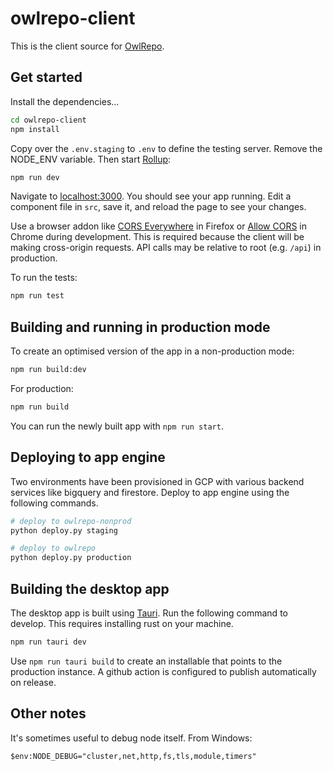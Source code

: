 # owlrepo-client

This is the client source for [OwlRepo](https://owlrepo.com).

## Get started

Install the dependencies...

```bash
cd owlrepo-client
npm install
```

Copy over the `.env.staging` to `.env` to define the testing server. Remove the
NODE_ENV variable. Then start [Rollup](https://rollupjs.org):

```bash
npm run dev
```

Navigate to [localhost:3000](http://localhost:3000). You should see your app
running. Edit a component file in `src`, save it, and reload the page to see
your changes.

Use a browser addon like [CORS
Everywhere](https://addons.mozilla.org/en-US/firefox/addon/cors-everywhere/) in
Firefox or [Allow
CORS](https://chrome.google.com/webstore/detail/allow-cors-access-control/lhobafahddgcelffkeicbaginigeejlf?hl=en)
in Chrome during development. This is required because the client will be making
cross-origin requests. API calls may be relative to root (e.g. `/api`) in
production.

To run the tests:

```bash
npm run test
```

## Building and running in production mode

To create an optimised version of the app in a non-production mode:

```bash
npm run build:dev
```

For production:

```bash
npm run build
```

You can run the newly built app with `npm run start`.

## Deploying to app engine

Two environments have been provisioned in GCP with various backend services like
bigquery and firestore. Deploy to app engine using the following commands.

```bash
# deploy to owlrepo-nonprod
python deploy.py staging

# deploy to owlrepo
python deploy.py production
```

## Building the desktop app

The desktop app is built using [Tauri](https://tauri.app/). Run the following
command to develop. This requires installing rust on your machine.

```bash
npm run tauri dev
```

Use `npm run tauri build` to create an installable that points to the production
instance. A github action is configured to publish automatically on release.

## Other notes

It's sometimes useful to debug node itself. From Windows:

```
$env:NODE_DEBUG="cluster,net,http,fs,tls,module,timers"
```
